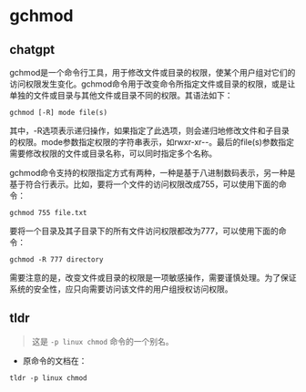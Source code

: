 # gchmod 
## chatgpt 
gchmod是一个命令行工具，用于修改文件或目录的权限，使某个用户组对它们的访问权限发生变化。gchmod命令用于改变命令所指定文件或目录的权限，或是让单独的文件或目录与其他文件或目录不同的权限。其语法如下：

```
gchmod [-R] mode file(s)
```

其中，-R选项表示递归操作，如果指定了此选项，则会递归地修改文件和子目录的权限。mode参数指定权限的字符串表示，如rwxr-xr--。最后的file(s)参数指定需要修改权限的文件或目录名称，可以同时指定多个名称。

gchmod命令支持的权限指定方式有两种，一种是基于八进制数码表示，另一种是基于符合行表示。比如，要将一个文件的访问权限改成755，可以使用下面的命令：

```
gchmod 755 file.txt
```

要将一个目录及其子目录下的所有文件访问权限都改为777，可以使用下面的命令：

```
gchmod -R 777 directory
```

需要注意的是，改变文件或目录的权限是一项敏感操作，需要谨慎处理。为了保证系统的安全性，应只向需要访问该文件的用户组授权访问权限。 

## tldr 
 
> 这是 `-p linux chmod` 命令的一个别名。

- 原命令的文档在：

`tldr -p linux chmod`
